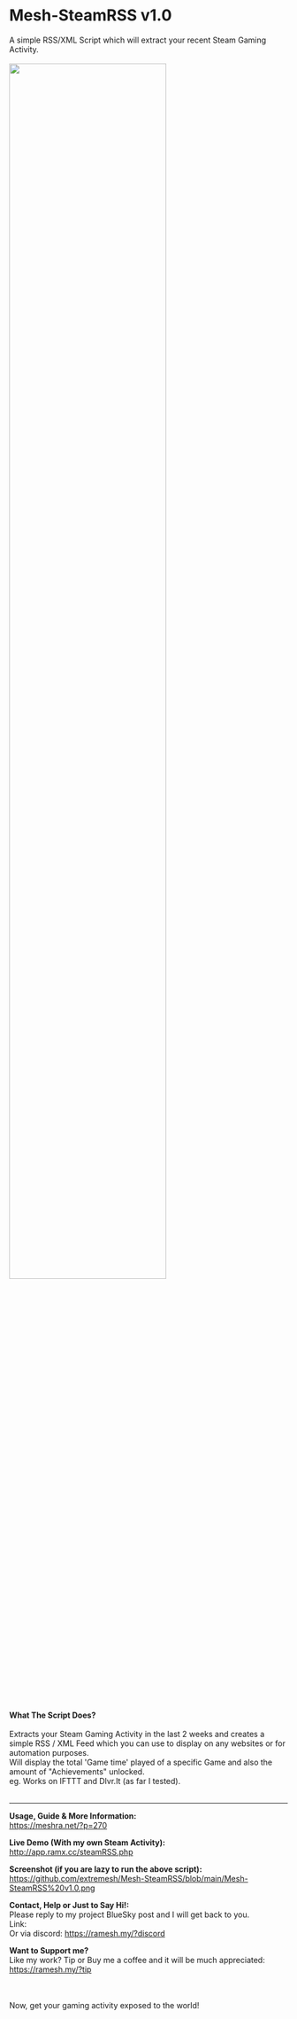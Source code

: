 # Mesh-SteamRSS v1.0<br />
A simple RSS/XML Script which will extract your recent Steam Gaming Activity.
<br /><br />
<img src="https://meshra.net/wp-content/uploads/2025/05/Mesh-SteamRSSThumb-1024x582.jpg" width="75%" />

<br /><br />
<b>What The Script Does?</b> <br /><br />
Extracts your Steam Gaming Activity in the last 2 weeks and creates a simple RSS / XML Feed which you can use to display on any websites or for automation purposes. <br />
Will display the total 'Game time' played of a specific Game and also the amount of "Achievements" unlocked.<br />
eg. Works on IFTTT and Dlvr.It (as far I tested).<br />
<br />
<hr />

<b>Usage, Guide & More Information:</b> <br />
https://meshra.net/?p=270 <br />

<b>Live Demo (With my own Steam Activity):</b> <br />
http://app.ramx.cc/steamRSS.php <br />

<b>Screenshot (if you are lazy to run the above script):</b> <br />
https://github.com/extremesh/Mesh-SteamRSS/blob/main/Mesh-SteamRSS%20v1.0.png <br />

<b>Contact, Help or Just to Say Hi!:</b> <br />
Please reply to my project BlueSky post and I will get back to you.<br />
Link: <br />
Or via discord: https://ramesh.my/?discord <br />

<b>Want to Support me?</b> <br />
Like my work? Tip or Buy me a coffee and it will be much appreciated: https://ramesh.my/?tip <br />
<br /><br />

Now, get your gaming activity exposed to the world!
<br />


